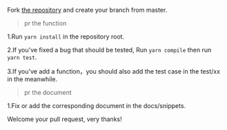 Fork [the repository](https://github.com/MuYunyun/diana) and create your branch from master.

> pr the function

1.Run `yarn install` in the repository root.

2.If you've fixed a bug that should be tested, Run `yarn compile` then run `yarn test`.

3.If you've add a function，you should also add the test case in the test/xx in the meanwhile.

> pr the document

1.Fix or add the corresponding document in the docs/snippets.

Welcome your pull request, very thanks!